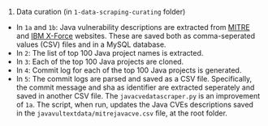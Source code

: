 1. Data curation (in `1-data-scraping-curating` folder)
* In `1a` and `1b`: Java vulnerability descriptions are extracted from [MITRE](http://cve.mitre.org/) and [IBM X-Force](https://exchange.xforce.ibmcloud.com/) websites. These are saved both as comma-seperated values (CSV) files and in a MySQL database.
* In `2`: The list of top 100 Java project names is extracted.
* In `3`: Each of the top 100 Java projects are cloned.
* In `4`: Commit log for each of the top 100 Java projects is generated.
* In `5`: The commit logs are parsed and saved as a CSV file. Specifically, the commit message and sha as identifier are extracted seperately and saved in another CSV file.
The `javacvedatascraper.py` is an improvement of `1a`. The script, when run, updates the Java CVEs descriptions saved in the `javavultextdata/mitrejavacve.csv` file, at the root folder.
